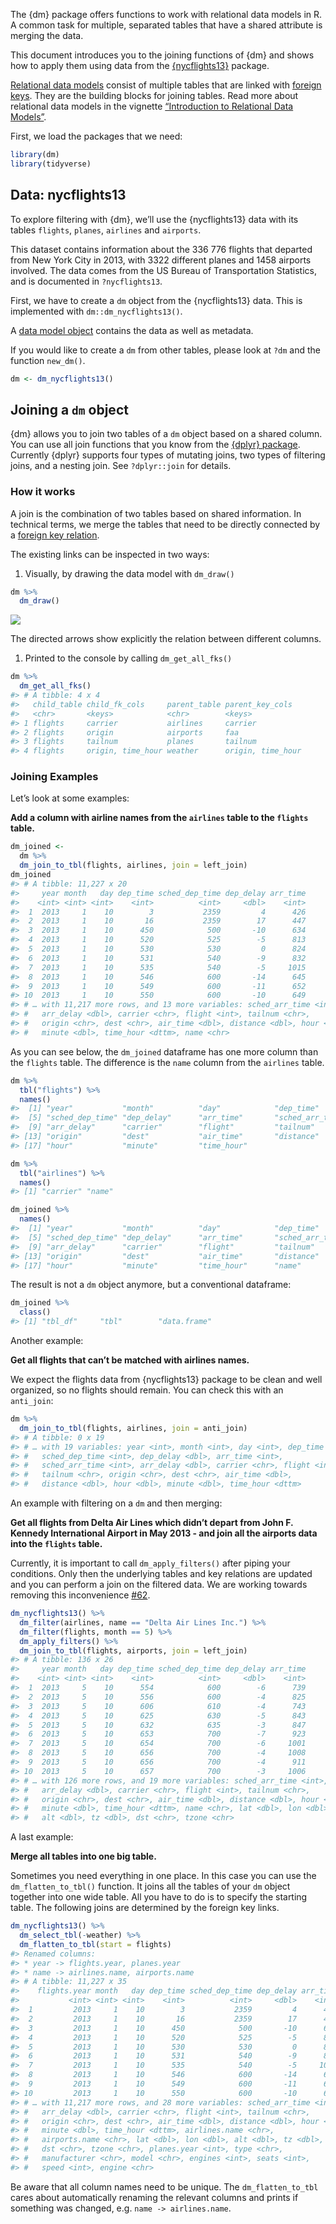 <!-- Generated by galley: do not edit by hand -->

The {dm} package offers functions to work with relational data models in
R. A common task for multiple, separated tables that have a shared
attribute is merging the data.

This document introduces you to the joining functions of {dm} and shows
how to apply them using data from the
[{nycflights13}](https://github.com/tidyverse/nycflights13) package.

[Relational data
models](https://cynkra.github.io/dm/articles/howto-dm-theory#model)
consist of multiple tables that are linked with [foreign
keys](https://cynkra.github.io/dm/articles/howto-dm-theory#fk). They are
the building blocks for joining tables. Read more about relational data
models in the vignette [“Introduction to Relational Data
Models”](https://cynkra.github.io/dm/articles/howto-dm-theory).

First, we load the packages that we need:

``` r
library(dm)
library(tidyverse)
```

## Data: nycflights13

To explore filtering with {dm}, we’ll use the {nycflights13} data with
its tables `flights`, `planes`, `airlines` and `airports`.

This dataset contains information about the 336 776 flights that
departed from New York City in 2013, with 3322 different planes and 1458
airports involved. The data comes from the US Bureau of Transportation
Statistics, and is documented in `?nycflights13`.

First, we have to create a `dm` object from the {nycflights13} data.
This is implemented with `dm::dm_nycflights13()`.

A [data model
object](https://cynkra.github.io/dm/articles/tech-dm-class.html#class-dm)
contains the data as well as metadata.

If you would like to create a `dm` from other tables, please look at
`?dm` and the function `new_dm()`.

``` r
dm <- dm_nycflights13()
```

## Joining a `dm` object

{dm} allows you to join two tables of a `dm` object based on a shared
column. You can use all join functions that you know from the [{dplyr}
package](https://dplyr.tidyverse.org/reference/join.html). Currently
{dplyr} supports four types of mutating joins, two types of filtering
joins, and a nesting join. See `?dplyr::join` for details.

### How it works

A join is the combination of two tables based on shared information. In
technical terms, we merge the tables that need to be directly connected
by a [foreign key
relation](https://cynkra.github.io/dm/articles/howto-dm-theory#fk).

The existing links can be inspected in two ways:

1.  Visually, by drawing the data model with `dm_draw()`

``` r
dm %>%
  dm_draw()
```

![](/home/kirill/git/R/dm/vignettes/out/tech-dm-join_files/figure-gfm/unnamed-chunk-3-1.png)<!-- -->

The directed arrows show explicitly the relation between different
columns.

1.  Printed to the console by calling `dm_get_all_fks()`

``` r
dm %>%
  dm_get_all_fks()
#> # A tibble: 4 x 4
#>   child_table child_fk_cols     parent_table parent_key_cols   
#>   <chr>       <keys>            <chr>        <keys>           
#> 1 flights     carrier           airlines     carrier          
#> 2 flights     origin            airports     faa              
#> 3 flights     tailnum           planes       tailnum          
#> 4 flights     origin, time_hour weather      origin, time_hour
```

### Joining Examples

Let’s look at some examples:

**Add a column with airline names from the `airlines` table to the
`flights` table.**

``` r
dm_joined <-
  dm %>%
  dm_join_to_tbl(flights, airlines, join = left_join)
dm_joined
#> # A tibble: 11,227 x 20
#>     year month   day dep_time sched_dep_time dep_delay arr_time
#>    <int> <int> <int>    <int>          <int>     <dbl>    <int>
#>  1  2013     1    10        3           2359         4      426
#>  2  2013     1    10       16           2359        17      447
#>  3  2013     1    10      450            500       -10      634
#>  4  2013     1    10      520            525        -5      813
#>  5  2013     1    10      530            530         0      824
#>  6  2013     1    10      531            540        -9      832
#>  7  2013     1    10      535            540        -5     1015
#>  8  2013     1    10      546            600       -14      645
#>  9  2013     1    10      549            600       -11      652
#> 10  2013     1    10      550            600       -10      649
#> # … with 11,217 more rows, and 13 more variables: sched_arr_time <int>,
#> #   arr_delay <dbl>, carrier <chr>, flight <int>, tailnum <chr>,
#> #   origin <chr>, dest <chr>, air_time <dbl>, distance <dbl>, hour <dbl>,
#> #   minute <dbl>, time_hour <dttm>, name <chr>
```

As you can see below, the `dm_joined` dataframe has one more column than
the `flights` table. The difference is the `name` column from the
`airlines` table.

``` r
dm %>%
  tbl("flights") %>%
  names()
#>  [1] "year"           "month"          "day"            "dep_time"      
#>  [5] "sched_dep_time" "dep_delay"      "arr_time"       "sched_arr_time"
#>  [9] "arr_delay"      "carrier"        "flight"         "tailnum"       
#> [13] "origin"         "dest"           "air_time"       "distance"      
#> [17] "hour"           "minute"         "time_hour"

dm %>%
  tbl("airlines") %>%
  names()
#> [1] "carrier" "name"

dm_joined %>%
  names()
#>  [1] "year"           "month"          "day"            "dep_time"      
#>  [5] "sched_dep_time" "dep_delay"      "arr_time"       "sched_arr_time"
#>  [9] "arr_delay"      "carrier"        "flight"         "tailnum"       
#> [13] "origin"         "dest"           "air_time"       "distance"      
#> [17] "hour"           "minute"         "time_hour"      "name"
```

The result is not a `dm` object anymore, but a conventional dataframe:

``` r
dm_joined %>%
  class()
#> [1] "tbl_df"     "tbl"        "data.frame"
```

Another example:

**Get all flights that can’t be matched with airlines names.**

We expect the flights data from {nycflights13} package to be clean and
well organized, so no flights should remain. You can check this with an
`anti_join`:

``` r
dm %>%
  dm_join_to_tbl(flights, airlines, join = anti_join)
#> # A tibble: 0 x 19
#> # … with 19 variables: year <int>, month <int>, day <int>, dep_time <int>,
#> #   sched_dep_time <int>, dep_delay <dbl>, arr_time <int>,
#> #   sched_arr_time <int>, arr_delay <dbl>, carrier <chr>, flight <int>,
#> #   tailnum <chr>, origin <chr>, dest <chr>, air_time <dbl>,
#> #   distance <dbl>, hour <dbl>, minute <dbl>, time_hour <dttm>
```

An example with filtering on a `dm` and then merging:

**Get all flights from Delta Air Lines which didn’t depart from John F.
Kennedy International Airport in May 2013 - and join all the airports
data into the `flights` table.**

Currently, it is important to call `dm_apply_filters()` after piping
your conditions. Only then the underlying tables and key relations are
updated and you can perform a join on the filtered data. We are working
towards removing this inconvenience
[\#62](https://github.com/cynkra/dm/issues/62).

``` r
dm_nycflights13() %>%
  dm_filter(airlines, name == "Delta Air Lines Inc.") %>%
  dm_filter(flights, month == 5) %>%
  dm_apply_filters() %>%
  dm_join_to_tbl(flights, airports, join = left_join)
#> # A tibble: 136 x 26
#>     year month   day dep_time sched_dep_time dep_delay arr_time
#>    <int> <int> <int>    <int>          <int>     <dbl>    <int>
#>  1  2013     5    10      554            600        -6      739
#>  2  2013     5    10      556            600        -4      825
#>  3  2013     5    10      606            610        -4      743
#>  4  2013     5    10      625            630        -5      843
#>  5  2013     5    10      632            635        -3      847
#>  6  2013     5    10      653            700        -7      923
#>  7  2013     5    10      654            700        -6     1001
#>  8  2013     5    10      656            700        -4     1008
#>  9  2013     5    10      656            700        -4      911
#> 10  2013     5    10      657            700        -3     1006
#> # … with 126 more rows, and 19 more variables: sched_arr_time <int>,
#> #   arr_delay <dbl>, carrier <chr>, flight <int>, tailnum <chr>,
#> #   origin <chr>, dest <chr>, air_time <dbl>, distance <dbl>, hour <dbl>,
#> #   minute <dbl>, time_hour <dttm>, name <chr>, lat <dbl>, lon <dbl>,
#> #   alt <dbl>, tz <dbl>, dst <chr>, tzone <chr>
```

A last example:

**Merge all tables into one big table.**

Sometimes you need everything in one place. In this case you can use the
`dm_flatten_to_tbl()` function. It joins all the tables of your `dm`
object together into one wide table. All you have to do is to specify
the starting table. The following joins are determined by the foreign
key links.

``` r
dm_nycflights13() %>%
  dm_select_tbl(-weather) %>%
  dm_flatten_to_tbl(start = flights)
#> Renamed columns:
#> * year -> flights.year, planes.year
#> * name -> airlines.name, airports.name
#> # A tibble: 11,227 x 35
#>    flights.year month   day dep_time sched_dep_time dep_delay arr_time
#>           <int> <int> <int>    <int>          <int>     <dbl>    <int>
#>  1         2013     1    10        3           2359         4      426
#>  2         2013     1    10       16           2359        17      447
#>  3         2013     1    10      450            500       -10      634
#>  4         2013     1    10      520            525        -5      813
#>  5         2013     1    10      530            530         0      824
#>  6         2013     1    10      531            540        -9      832
#>  7         2013     1    10      535            540        -5     1015
#>  8         2013     1    10      546            600       -14      645
#>  9         2013     1    10      549            600       -11      652
#> 10         2013     1    10      550            600       -10      649
#> # … with 11,217 more rows, and 28 more variables: sched_arr_time <int>,
#> #   arr_delay <dbl>, carrier <chr>, flight <int>, tailnum <chr>,
#> #   origin <chr>, dest <chr>, air_time <dbl>, distance <dbl>, hour <dbl>,
#> #   minute <dbl>, time_hour <dttm>, airlines.name <chr>,
#> #   airports.name <chr>, lat <dbl>, lon <dbl>, alt <dbl>, tz <dbl>,
#> #   dst <chr>, tzone <chr>, planes.year <int>, type <chr>,
#> #   manufacturer <chr>, model <chr>, engines <int>, seats <int>,
#> #   speed <int>, engine <chr>
```

Be aware that all column names need to be unique. The
`dm_flatten_to_tbl` cares about automatically renaming the relevant
columns and prints if something was changed,
e.g. `name -> airlines.name`.
